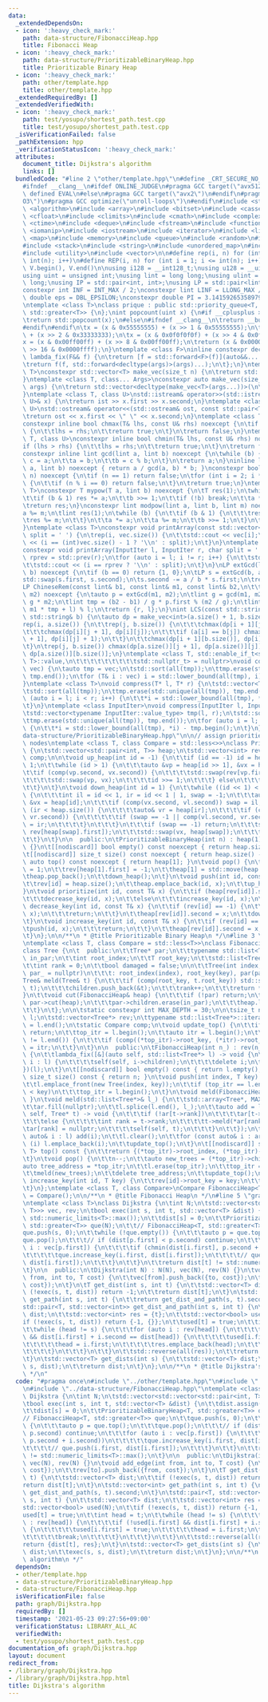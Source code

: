 ```yaml
---
data:
  _extendedDependsOn:
  - icon: ':heavy_check_mark:'
    path: data-structure/FibonacciHeap.hpp
    title: Fibonacci Heap
  - icon: ':heavy_check_mark:'
    path: data-structure/PrioritizableBinaryHeap.hpp
    title: Prioritizable Binary Heap
  - icon: ':heavy_check_mark:'
    path: other/template.hpp
    title: other/template.hpp
  _extendedRequiredBy: []
  _extendedVerifiedWith:
  - icon: ':heavy_check_mark:'
    path: test/yosupo/shortest_path.test.cpp
    title: test/yosupo/shortest_path.test.cpp
  _isVerificationFailed: false
  _pathExtension: hpp
  _verificationStatusIcon: ':heavy_check_mark:'
  attributes:
    document_title: Dijkstra's algorithm
    links: []
  bundledCode: "#line 2 \"other/template.hpp\"\n#define _CRT_SECURE_NO_WARNINGS\n\
    #ifndef __clang__\n#ifdef ONLINE_JUDGE\n#pragma GCC target(\"avx512f\")\n#elif\
    \ defined EVAL\n#else\n#pragma GCC target(\"avx2\")\n#endif\n#pragma GCC optimize(\"\
    O3\")\n#pragma GCC optimize(\"unroll-loops\")\n#endif\n#include <string.h>\n#include\
    \ <algorithm>\n#include <array>\n#include <bitset>\n#include <cassert>\n#include\
    \ <cfloat>\n#include <climits>\n#include <cmath>\n#include <complex>\n#include\
    \ <ctime>\n#include <deque>\n#include <fstream>\n#include <functional>\n#include\
    \ <iomanip>\n#include <iostream>\n#include <iterator>\n#include <list>\n#include\
    \ <map>\n#include <memory>\n#include <queue>\n#include <random>\n#include <set>\n\
    #include <stack>\n#include <string>\n#include <unordered_map>\n#include <unordered_set>\n\
    #include <utility>\n#include <vector>\n\n#define rep(i, n) for (int i = 0; i <\
    \ int(n); i++)\n#define REP(i, n) for (int i = 1; i <= int(n); i++)\n#define all(V)\
    \ V.begin(), V.end()\n\nusing i128 = __int128_t;\nusing u128 = __uint128_t;\n\
    using uint = unsigned int;\nusing lint = long long;\nusing ulint = unsigned long\
    \ long;\nusing IP = std::pair<int, int>;\nusing LP = std::pair<lint, lint>;\n\n\
    constexpr int INF = INT_MAX / 2;\nconstexpr lint LINF = LLONG_MAX / 2;\nconstexpr\
    \ double eps = DBL_EPSILON;\nconstexpr double PI = 3.141592653589793238462643383279;\n\
    \ntemplate <class T>\nclass prique : public std::priority_queue<T, std::vector<T>,\
    \ std::greater<T>> {\n};\nint popcount(uint x) {\n#if __cplusplus >= 202002L\n\
    \treturn std::popcount(x);\n#else\n#ifndef __clang__\n\treturn __builtin_popcount(x);\n\
    #endif\n#endif\n\tx = (x & 0x55555555) + (x >> 1 & 0x55555555);\n\tx = (x & 0x33333333)\
    \ + (x >> 2 & 0x33333333);\n\tx = (x & 0x0f0f0f0f) + (x >> 4 & 0x0f0f0f0f);\n\t\
    x = (x & 0x00ff00ff) + (x >> 8 & 0x00ff00ff);\n\treturn (x & 0x0000ffff) + (x\
    \ >> 16 & 0x0000ffff);\n}\ntemplate <class F>\ninline constexpr decltype(auto)\
    \ lambda_fix(F&& f) {\n\treturn [f = std::forward<F>(f)](auto&&... args) {\n\t\
    \treturn f(f, std::forward<decltype(args)>(args)...);\n\t};\n}\ntemplate <class\
    \ T>\nconstexpr std::vector<T> make_vec(size_t n) {\n\treturn std::vector<T>(n);\n\
    }\ntemplate <class T, class... Args>\nconstexpr auto make_vec(size_t n, Args&&...\
    \ args) {\n\treturn std::vector<decltype(make_vec<T>(args...))>(\n\t\tn, make_vec<T>(std::forward<Args>(args)...));\n\
    }\ntemplate <class T, class U>\nstd::istream& operator>>(std::istream& ist, std::pair<T,\
    \ U>& x) {\n\treturn ist >> x.first >> x.second;\n}\ntemplate <class T, class\
    \ U>\nstd::ostream& operator<<(std::ostream& ost, const std::pair<T, U>& x) {\n\
    \treturn ost << x.first << \" \" << x.second;\n}\ntemplate <class T, class U>\n\
    constexpr inline bool chmax(T& lhs, const U& rhs) noexcept {\n\tif (lhs < rhs)\
    \ {\n\t\tlhs = rhs;\n\t\treturn true;\n\t}\n\treturn false;\n}\ntemplate <class\
    \ T, class U>\nconstexpr inline bool chmin(T& lhs, const U& rhs) noexcept {\n\t\
    if (lhs > rhs) {\n\t\tlhs = rhs;\n\t\treturn true;\n\t}\n\treturn false;\n}\n\
    constexpr inline lint gcd(lint a, lint b) noexcept {\n\twhile (b) {\n\t\tlint\
    \ c = a;\n\t\ta = b;\n\t\tb = c % b;\n\t}\n\treturn a;\n}\ninline lint lcm(lint\
    \ a, lint b) noexcept { return a / gcd(a, b) * b; }\nconstexpr bool isprime(lint\
    \ n) noexcept {\n\tif (n == 1) return false;\n\tfor (int i = 2; i * i <= n; i++)\
    \ {\n\t\tif (n % i == 0) return false;\n\t}\n\treturn true;\n}\ntemplate <class\
    \ T>\nconstexpr T mypow(T a, lint b) noexcept {\n\tT res(1);\n\twhile (true) {\n\
    \t\tif (b & 1) res *= a;\n\t\tb >>= 1;\n\t\tif (!b) break;\n\t\ta *= a;\n\t}\n\
    \treturn res;\n}\nconstexpr lint modpow(lint a, lint b, lint m) noexcept {\n\t\
    a %= m;\n\tlint res(1);\n\twhile (b) {\n\t\tif (b & 1) {\n\t\t\tres *= a;\n\t\t\
    \tres %= m;\n\t\t}\n\t\ta *= a;\n\t\ta %= m;\n\t\tb >>= 1;\n\t}\n\treturn res;\n\
    }\ntemplate <class T>\nconstexpr void printArray(const std::vector<T>& vec, char\
    \ split = ' ') {\n\trep(i, vec.size()) {\n\t\tstd::cout << vec[i];\n\t\tstd::cout\
    \ << (i == (int)vec.size() - 1 ? '\\n' : split);\n\t}\n}\ntemplate <class InputIter>\n\
    constexpr void printArray(InputIter l, InputIter r, char split = ' ') {\n\tauto\
    \ rprev = std::prev(r);\n\tfor (auto i = l; i != r; i++) {\n\t\tstd::cout << *i;\n\
    \t\tstd::cout << (i == rprev ? '\\n' : split);\n\t}\n}\nLP extGcd(lint a, lint\
    \ b) noexcept {\n\tif (b == 0) return {1, 0};\n\tLP s = extGcd(b, a % b);\n\t\
    std::swap(s.first, s.second);\n\ts.second -= a / b * s.first;\n\treturn s;\n}\n\
    LP ChineseRem(const lint& b1, const lint& m1, const lint& b2,\n\t\t\t  const lint&\
    \ m2) noexcept {\n\tauto p = extGcd(m1, m2);\n\tlint g = gcd(m1, m2), l = m1 /\
    \ g * m2;\n\tlint tmp = (b2 - b1) / g * p.first % (m2 / g);\n\tlint r = (b1 +\
    \ m1 * tmp + l) % l;\n\treturn {r, l};\n}\nint LCS(const std::string& a, const\
    \ std::string& b) {\n\tauto dp = make_vec<int>(a.size() + 1, b.size() + 1);\n\t\
    rep(i, a.size()) {\n\t\trep(j, b.size()) {\n\t\t\tchmax(dp[i + 1][j], dp[i][j]);\n\
    \t\t\tchmax(dp[i][j + 1], dp[i][j]);\n\t\t\tif (a[i] == b[j]) chmax(dp[i + 1][j\
    \ + 1], dp[i][j] + 1);\n\t\t}\n\t\tchmax(dp[i + 1][b.size()], dp[i][b.size()]);\n\
    \t}\n\trep(j, b.size()) chmax(dp[a.size()][j + 1], dp[a.size()][j]);\n\treturn\
    \ dp[a.size()][b.size()];\n}\ntemplate <class T, std::enable_if_t<std::is_convertible<int,\
    \ T>::value,\n\t\t\t\t\t\t\t\t\tstd::nullptr_t> = nullptr>\nvoid compress(std::vector<T>&\
    \ vec) {\n\tauto tmp = vec;\n\tstd::sort(all(tmp));\n\ttmp.erase(std::unique(all(tmp)),\
    \ tmp.end());\n\tfor (T& i : vec) i = std::lower_bound(all(tmp), i) - tmp.begin();\n\
    }\ntemplate <class T>\nvoid compress(T* l, T* r) {\n\tstd::vector<T> tmp(l, r);\n\
    \tstd::sort(all(tmp));\n\ttmp.erase(std::unique(all(tmp)), tmp.end());\n\tfor\
    \ (auto i = l; i < r; i++) {\n\t\t*i = std::lower_bound(all(tmp), *i) - tmp.begin();\n\
    \t}\n}\ntemplate <class InputIter>\nvoid compress(InputIter l, InputIter r) {\n\
    \tstd::vector<typename InputIter::value_type> tmp(l, r);\n\tstd::sort(all(tmp));\n\
    \ttmp.erase(std::unique(all(tmp)), tmp.end());\n\tfor (auto i = l; i < r; i++)\
    \ {\n\t\t*i = std::lower_bound(all(tmp), *i) - tmp.begin();\n\t}\n}\n#line 3 \"\
    data-structure/PrioritizableBinaryHeap.hpp\"\n\n// assign priorities to indexed\
    \ nodes\ntemplate <class T, class Compare = std::less<>>\nclass PrioritizableBinaryHeap\
    \ {\n\tstd::vector<std::pair<int, T>> heap;\n\tstd::vector<int> rev;\n\tCompare\
    \ comp;\n\n\tvoid up_heap(int id = -1) {\n\t\tif (id == -1) id = heap.size() -\
    \ 1;\n\t\twhile (id > 1) {\n\t\t\tauto &vp = heap[id >> 1], &vx = heap[id];\n\t\
    \t\tif (comp(vp.second, vx.second)) {\n\t\t\t\tstd::swap(rev[vp.first], rev[vx.first]);\n\
    \t\t\t\tstd::swap(vp, vx);\n\t\t\t\tid >>= 1;\n\t\t\t} else\n\t\t\t\treturn;\n\
    \t\t}\n\t}\n\tvoid down_heap(int id = 1) {\n\t\twhile ((id << 1) < heap.size())\
    \ {\n\t\t\tint il = id << 1, ir = id << 1 | 1, swap = -1;\n\t\t\tauto &vl = heap[il],\
    \ &vx = heap[id];\n\t\t\tif (comp(vx.second, vl.second)) swap = il;\n\t\t\tif\
    \ (ir < heap.size()) {\n\t\t\t\tauto& vr = heap[ir];\n\t\t\t\tif (comp(vx.second,\
    \ vr.second)) {\n\t\t\t\t\tif (swap == -1 || comp(vl.second, vr.second)) swap\
    \ = ir;\n\t\t\t\t}\n\t\t\t}\n\t\t\tif (swap == -1) return;\n\t\t\tstd::swap(rev[vx.first],\
    \ rev[heap[swap].first]);\n\t\t\tstd::swap(vx, heap[swap]);\n\t\t\tid = swap;\n\
    \t\t}\n\t}\n\n  public:\n\tPrioritizableBinaryHeap(int n) : heap(1), rev(n, -1)\
    \ {}\n\t[[nodiscard]] bool empty() const noexcept { return heap.size() == 1; }\n\
    \t[[nodiscard]] size_t size() const noexcept { return heap.size() - 1; }\n\t[[nodiscard]]\
    \ auto top() const noexcept { return heap[1]; }\n\tvoid pop() {\n\t\trev[heap.back().first]\
    \ = 1;\n\t\trev[heap[1].first] = -1;\n\t\theap[1] = std::move(heap.back());\n\t\
    \theap.pop_back();\n\t\tdown_heap();\n\t}\n\tvoid push(int id, const T& x) {\n\
    \t\trev[id] = heap.size();\n\t\theap.emplace_back(id, x);\n\t\tup_heap();\n\t\
    }\n\tvoid prioritize(int id, const T& x) {\n\t\tif (heap[rev[id]].second > x)\n\
    \t\t\tdecrease_key(id, x);\n\t\telse\n\t\t\tincrease_key(id, x);\n\t}\n\tvoid\
    \ decrease_key(int id, const T& x) {\n\t\tif (rev[id] == -1) {\n\t\t\tpush(id,\
    \ x);\n\t\t\treturn;\n\t\t}\n\t\theap[rev[id]].second = x;\n\t\tdown_heap(rev[id]);\n\
    \t}\n\tvoid increase_key(int id, const T& x) {\n\t\tif (rev[id] == -1) {\n\t\t\
    \tpush(id, x);\n\t\t\treturn;\n\t\t}\n\t\theap[rev[id]].second = x;\n\t\tup_heap(rev[id]);\n\
    \t}\n};\n\n/**\n * @title Prioritizable Binary Heap\n */\n#line 3 \"data-structure/FibonacciHeap.hpp\"\
    \ntemplate <class T, class Compare = std::less<T>>\nclass FibonacciHeap {\n\t\
    class Tree {\n\t  public:\n\t\tTree* par;\n\t\ttypename std::list<Tree*>::iterator\
    \ in_par;\n\t\tint root_index;\n\t\tT root_key;\n\t\tstd::list<Tree*> children;\n\
    \t\tint rank = 0;\n\t\tbool damaged = false;\n\n\t\tTree(int index, T key, Tree*\
    \ par_ = nullptr)\n\t\t\t: root_index(index), root_key(key), par(par_) {}\n\t\t\
    Tree& meld(Tree& t) {\n\t\t\tif (comp(root_key, t.root_key)) std::swap(*this,\
    \ t);\n\t\t\tchildren.push_back(&t);\n\t\t\trank++;\n\t\t\treturn *this;\n\t\t\
    }\n\t\tvoid cut(FibonacciHeap& heap) {\n\t\t\tif (!par) return;\n\t\t\tif (par->damaged)\
    \ par->cut(heap);\n\t\t\tpar->children.erase(in_par);\n\t\t\theap.l.emplace_front(this);\n\
    \t\t}\n\t};\n\n\tstatic constexpr int MAX_DEPTH = 30;\n\n\tsize_t n = 0;\n\tstd::list<Tree*>\
    \ l;\n\tstd::vector<Tree*> rev;\n\ttypename std::list<Tree*>::iterator top_itr\
    \ = l.end();\n\tstatic Compare comp;\n\tvoid update_top() {\n\t\tif (empty())\
    \ return;\n\t\ttop_itr = l.begin();\n\t\tauto itr = l.begin();\n\t\twhile (++itr\
    \ != l.end()) {\n\t\t\tif (comp((*top_itr)->root_key, (*itr)->root_key)) top_itr\
    \ = itr;\n\t\t}\n\t}\n\n  public:\n\tFibonacciHeap(int n_) : rev(n_) {}\n\t~FibonacciHeap()\
    \ {\n\t\tlambda_fix([&](auto self, std::list<Tree*> l) -> void {\n\t\t\tfor (auto&\
    \ i : l) {\n\t\t\t\tself(self, i->children);\n\t\t\t\tdelete i;\n\t\t\t}\n\t\t\
    })(l);\n\t}\n\t[[nodiscard]] bool empty() const { return l.empty(); }\n\t[[nodiscard]]\
    \ size_t size() const { return n; }\n\tvoid push(int index, T key) {\n\t\tn++;\n\
    \t\tl.emplace_front(new Tree(index, key));\n\t\tif (top_itr == l.end() || (*top_itr)->root_key\
    \ < key)\n\t\t\ttop_itr = l.begin();\n\t}\n\tvoid meld(FibonacciHeap& t) { meld(t.l);\
    \ }\n\tvoid meld(std::list<Tree*>& l_) {\n\t\tstd::array<Tree*, MAX_DEPTH> ar;\n\
    \t\tar.fill(nullptr);\n\t\tl.splice(l.end(), l_);\n\t\tauto add = lambda_fix([&](auto\
    \ self, Tree* t) -> void {\n\t\t\tif (!ar[t->rank])\n\t\t\t\tar[t->rank] = t;\n\
    \t\t\telse {\n\t\t\t\tint rank = t->rank;\n\t\t\t\tt->meld(*ar[rank]);\n\t\t\t\
    \tar[rank] = nullptr;\n\t\t\t\tself(self, t);\n\t\t\t}\n\t\t});\n\t\tfor (const\
    \ auto& i : l) add(i);\n\t\tl.clear();\n\t\tfor (const auto& i : ar)\n\t\t\tif\
    \ (i) l.emplace_back(i);\n\t\tupdate_top();\n\t}\n\t[[nodiscard]] std::pair<int,\
    \ T> top() const {\n\t\treturn {(*top_itr)->root_index, (*top_itr)->root_key};\n\
    \t}\n\tvoid pop() {\n\t\tn--;\n\t\tauto new_trees = (*top_itr)->children;\n\t\t\
    auto tree_address = *top_itr;\n\t\tl.erase(top_itr);\n\t\ttop_itr = l.end();\n\
    \t\tmeld(new_trees);\n\t\tdelete tree_address;\n\t\tupdate_top();\n\t}\n\tvoid\
    \ increase_key(int id, T key) {\n\t\trev[id]->root_key = key;\n\t\trev[id]->cut(*this);\n\
    \t}\n};\ntemplate <class T, class Compare>\nCompare FibonacciHeap<T, Compare>::comp\
    \ = Compare();\n\n/**\n * @title Fibonacci Heap\n */\n#line 5 \"graph/Dijkstra.hpp\"\
    \ntemplate <class T>\nclass Dijkstra {\n\tint N;\n\tstd::vector<std::vector<std::pair<int,\
    \ T>>> vec, rev;\n\tbool exec(int s, int t, std::vector<T> &dist) {\n\t\tdist.assign(N,\
    \ std::numeric_limits<T>::max());\n\t\tdist[s] = 0;\n\t\tPrioritizableBinaryHeap<T,\
    \ std::greater<T>> que(N);\n\t\t// FibonacciHeap<T, std::greater<T>> que;\n\t\t\
    que.push(s, 0);\n\t\twhile (!que.empty()) {\n\t\t\tauto p = que.top();\n\t\t\t\
    que.pop();\n\t\t\t// if (dist[p.first] < p.second) continue;\n\t\t\tfor (auto\
    \ i : vec[p.first]) {\n\t\t\t\tif (chmin(dist[i.first], p.second + i.second))\n\
    \t\t\t\t\tque.increase_key(i.first, dist[i.first]);\n\t\t\t\t// que.push(i.first,\
    \ dist[i.first]);\n\t\t\t}\n\t\t}\n\t\treturn dist[t] != std::numeric_limits<T>::max();\n\
    \t}\n\n  public:\n\tDijkstra(int N) : N(N), vec(N), rev(N) {}\n\tvoid add_edge(int\
    \ from, int to, T cost) {\n\t\tvec[from].push_back({to, cost});\n\t\trev[to].push_back({from,\
    \ cost});\n\t}\n\tT get_dist(int s, int t) {\n\t\tstd::vector<T> dist;\n\t\tif\
    \ (!exec(s, t, dist)) return -1;\n\t\treturn dist[t];\n\t}\n\tstd::vector<int>\
    \ get_path(int s, int t) {\n\t\treturn get_dist_and_path(s, t).second;\n\t}\n\t\
    std::pair<T, std::vector<int>> get_dist_and_path(int s, int t) {\n\t\tstd::vector<T>\
    \ dist;\n\t\tstd::vector<int> res = {t};\n\t\tstd::vector<bool> used(N);\n\t\t\
    if (!exec(s, t, dist)) return {-1, {}};\n\t\tused[t] = true;\n\t\tint head = t;\n\
    \t\twhile (head != s) {\n\t\t\tfor (auto i : rev[head]) {\n\t\t\t\tif (!used[i.first]\
    \ && dist[i.first] + i.second == dist[head]) {\n\t\t\t\t\tused[i.first] = true;\n\
    \t\t\t\t\thead = i.first;\n\t\t\t\t\tres.emplace_back(head);\n\t\t\t\t\tbreak;\n\
    \t\t\t\t}\n\t\t\t}\n\t\t}\n\t\tstd::reverse(all(res));\n\t\treturn {dist[t], res};\n\
    \t}\n\tstd::vector<T> get_dists(int s) {\n\t\tstd::vector<T> dist;\n\t\texec(s,\
    \ s, dist);\n\t\treturn dist;\n\t}\n};\n\n/**\n * @title Dijkstra's algorithm\n\
    \ */\n"
  code: "#pragma once\n#include \"../other/template.hpp\"\n#include \"../data-structure/PrioritizableBinaryHeap.hpp\"\
    \n#include \"../data-structure/FibonacciHeap.hpp\"\ntemplate <class T>\nclass\
    \ Dijkstra {\n\tint N;\n\tstd::vector<std::vector<std::pair<int, T>>> vec, rev;\n\
    \tbool exec(int s, int t, std::vector<T> &dist) {\n\t\tdist.assign(N, std::numeric_limits<T>::max());\n\
    \t\tdist[s] = 0;\n\t\tPrioritizableBinaryHeap<T, std::greater<T>> que(N);\n\t\t\
    // FibonacciHeap<T, std::greater<T>> que;\n\t\tque.push(s, 0);\n\t\twhile (!que.empty())\
    \ {\n\t\t\tauto p = que.top();\n\t\t\tque.pop();\n\t\t\t// if (dist[p.first] <\
    \ p.second) continue;\n\t\t\tfor (auto i : vec[p.first]) {\n\t\t\t\tif (chmin(dist[i.first],\
    \ p.second + i.second))\n\t\t\t\t\tque.increase_key(i.first, dist[i.first]);\n\
    \t\t\t\t// que.push(i.first, dist[i.first]);\n\t\t\t}\n\t\t}\n\t\treturn dist[t]\
    \ != std::numeric_limits<T>::max();\n\t}\n\n  public:\n\tDijkstra(int N) : N(N),\
    \ vec(N), rev(N) {}\n\tvoid add_edge(int from, int to, T cost) {\n\t\tvec[from].push_back({to,\
    \ cost});\n\t\trev[to].push_back({from, cost});\n\t}\n\tT get_dist(int s, int\
    \ t) {\n\t\tstd::vector<T> dist;\n\t\tif (!exec(s, t, dist)) return -1;\n\t\t\
    return dist[t];\n\t}\n\tstd::vector<int> get_path(int s, int t) {\n\t\treturn\
    \ get_dist_and_path(s, t).second;\n\t}\n\tstd::pair<T, std::vector<int>> get_dist_and_path(int\
    \ s, int t) {\n\t\tstd::vector<T> dist;\n\t\tstd::vector<int> res = {t};\n\t\t\
    std::vector<bool> used(N);\n\t\tif (!exec(s, t, dist)) return {-1, {}};\n\t\t\
    used[t] = true;\n\t\tint head = t;\n\t\twhile (head != s) {\n\t\t\tfor (auto i\
    \ : rev[head]) {\n\t\t\t\tif (!used[i.first] && dist[i.first] + i.second == dist[head])\
    \ {\n\t\t\t\t\tused[i.first] = true;\n\t\t\t\t\thead = i.first;\n\t\t\t\t\tres.emplace_back(head);\n\
    \t\t\t\t\tbreak;\n\t\t\t\t}\n\t\t\t}\n\t\t}\n\t\tstd::reverse(all(res));\n\t\t\
    return {dist[t], res};\n\t}\n\tstd::vector<T> get_dists(int s) {\n\t\tstd::vector<T>\
    \ dist;\n\t\texec(s, s, dist);\n\t\treturn dist;\n\t}\n};\n\n/**\n * @title Dijkstra's\
    \ algorithm\n */"
  dependsOn:
  - other/template.hpp
  - data-structure/PrioritizableBinaryHeap.hpp
  - data-structure/FibonacciHeap.hpp
  isVerificationFile: false
  path: graph/Dijkstra.hpp
  requiredBy: []
  timestamp: '2021-05-23 09:27:56+09:00'
  verificationStatus: LIBRARY_ALL_AC
  verifiedWith:
  - test/yosupo/shortest_path.test.cpp
documentation_of: graph/Dijkstra.hpp
layout: document
redirect_from:
- /library/graph/Dijkstra.hpp
- /library/graph/Dijkstra.hpp.html
title: Dijkstra's algorithm
---
```

